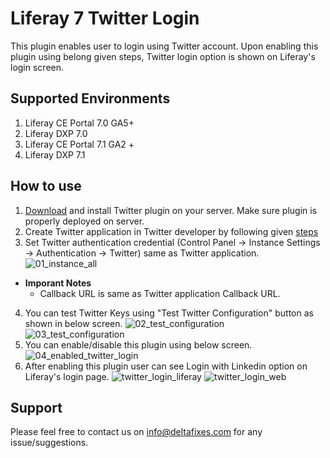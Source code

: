 # Liferay 7 Twitter Login
This plugin enables user to login using Twitter account. Upon enabling this plugin using belong given steps, Twitter login option is shown on Liferay's login screen.

## Supported Environments
1. Liferay CE Portal 7.0 GA5+
2. Liferay DXP 7.0
3. Liferay CE Portal 7.1 GA2 +
4. Liferay DXP 7.1

## How to use
1. [Download](https://web.liferay.com/marketplace/-/mp/application/169228403) and install Twitter plugin on your server. Make sure plugin is properly deployed on server.
2. Create Twitter application in Twitter developer by following given [steps](https://docs.wpwebelite.com/social-network-integration/twitter/ "Twitter Application")
3. Set Twitter authentication credential (Control Panel &rarr; Instance Settings &rarr; Authentication &rarr; Twitter) same as Twitter application.
![01_instance_all](https://user-images.githubusercontent.com/27973508/64313205-957e4500-cfc8-11e9-8727-acb4f921fd12.png)
 - **Imporant Notes**
    - Callback URL  is same as Twitter application Callback URL.
    
4. You can test Twitter Keys using "Test Twitter Configuration" button as shown in below screen.
![02_test_configuration](https://user-images.githubusercontent.com/27973508/64313206-957e4500-cfc8-11e9-8b22-abe0ca54a5f0.png)
![03_test_configuration](https://user-images.githubusercontent.com/27973508/64313204-94e5ae80-cfc8-11e9-99d4-5631e1160192.png)
5. You can enable/disable this plugin using below screen.
![04_enabled_twitter_login](https://user-images.githubusercontent.com/27973508/64313207-957e4500-cfc8-11e9-910b-277376c90cab.png)
6. After enabling this plugin user can see Login with Linkedin option on Liferay's login page.
![twitter_login_liferay](https://user-images.githubusercontent.com/27973508/63253460-8c366e00-c28f-11e9-8970-d158a569c53f.jpg)
![twitter_login_web](https://user-images.githubusercontent.com/27973508/63253528-a708e280-c28f-11e9-99f8-ac0a7b0e2159.JPG)

## Support
   Please feel free to contact us on info@deltafixes.com for any issue/suggestions.

